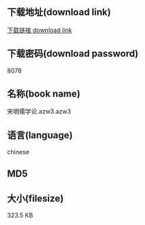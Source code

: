 ## 下载地址(download link)
[下载链接 download link](https://tutu365.netlify.app/?s=%E5%AE%8B%E6%98%8E%E5%84%92%E5%AD%A6%E8%AE%BA.azw3)

## 下载密码(download password)
8078

## 名称(book name)
宋明儒学论.azw3.azw3

## 语言(language)
chinese

## MD5


## 大小(filesize)
323.5 KB

